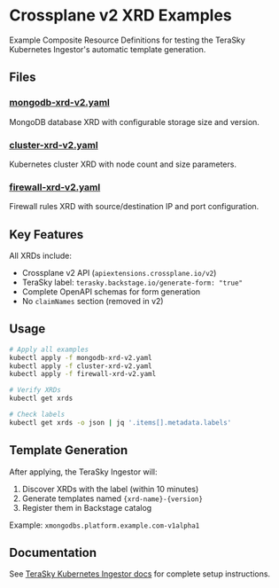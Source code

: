 # Crossplane v2 XRD Examples

Example Composite Resource Definitions for testing the TeraSky Kubernetes Ingestor's automatic template generation.

## Files

### [mongodb-xrd-v2.yaml](mongodb-xrd-v2.yaml)
MongoDB database XRD with configurable storage size and version.

### [cluster-xrd-v2.yaml](cluster-xrd-v2.yaml)
Kubernetes cluster XRD with node count and size parameters.

### [firewall-xrd-v2.yaml](firewall-xrd-v2.yaml)
Firewall rules XRD with source/destination IP and port configuration.

## Key Features

All XRDs include:
- Crossplane v2 API (`apiextensions.crossplane.io/v2`)
- TeraSky label: `terasky.backstage.io/generate-form: "true"`
- Complete OpenAPI schemas for form generation
- No `claimNames` section (removed in v2)

## Usage

```bash
# Apply all examples
kubectl apply -f mongodb-xrd-v2.yaml
kubectl apply -f cluster-xrd-v2.yaml
kubectl apply -f firewall-xrd-v2.yaml

# Verify XRDs
kubectl get xrds

# Check labels
kubectl get xrds -o json | jq '.items[].metadata.labels'
```

## Template Generation

After applying, the TeraSky Ingestor will:
1. Discover XRDs with the label (within 10 minutes)
2. Generate templates named `{xrd-name}-{version}`
3. Register them in Backstage catalog

Example: `xmongodbs.platform.example.com-v1alpha1`

## Documentation

See [TeraSky Kubernetes Ingestor docs](https://github.com/open-service-portal/app-portal/blob/main/docs/terasky-kubernetes-ingestor.md) for complete setup instructions.